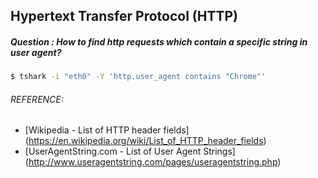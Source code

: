 ## Hypertext Transfer Protocol (HTTP)
##### Question : How to find http requests which contain a specific string in user agent?
```bash
$ tshark -i "eth0" -Y 'http.user_agent contains "Chrome"'
```

###### REFERENCE:

* [Wikipedia - List of HTTP header fields]
(https://en.wikipedia.org/wiki/List_of_HTTP_header_fields)
* [UserAgentString.com - List of User Agent Strings]
(http://www.useragentstring.com/pages/useragentstring.php)
